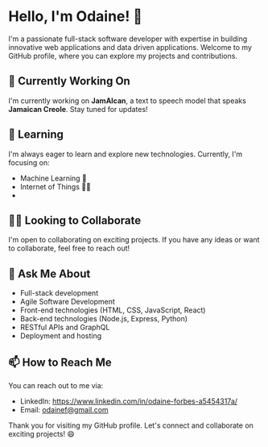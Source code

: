 # Hello, I'm Odaine! 👋

I'm a passionate full-stack software developer with expertise in building innovative web applications and data driven applications. Welcome to my GitHub profile, where you can explore my projects and contributions.

## 🔭 Currently Working On

I'm currently working on **JamAIcan**, a text to speech model that speaks **Jamaican Creole**. Stay tuned for updates!

## 🌱 Learning

I'm always eager to learn and explore new technologies. Currently, I'm focusing on:

- Machine Learning 🤖
- Internet of Things 🧠🚦
- 

## 👯‍♂️ Looking to Collaborate

I'm open to collaborating on exciting projects. If you have any ideas or want to collaborate, feel free to reach out!

## 💬 Ask Me About

- Full-stack development
- Agile Software Development  
- Front-end technologies (HTML, CSS, JavaScript, React)
- Back-end technologies (Node.js, Express, Python)
- RESTful APIs and GraphQL
- Deployment and hosting

## 📫 How to Reach Me

You can reach out to me via:

- LinkedIn: https://www.linkedin.com/in/odaine-forbes-a5454317a/
- Email: odainef@gmail.com


Thank you for visiting my GitHub profile. Let's connect and collaborate on exciting projects! 😄
